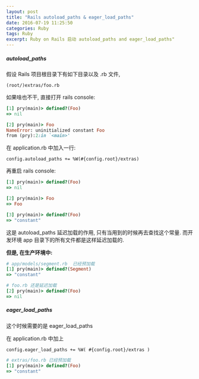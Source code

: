 ```yaml
---
layout: post
title: "Rails autoload_paths & eager_load_paths"
date: 2016-07-19 11:25:50
categories: Ruby
tags: Ruby
excerpt: Ruby on Rails 启动 autoload_paths and eager_load_paths"
---
```

<!--more-->


##### autoload_paths

假设 Rails 项目根目录下有如下目录以及 .rb 文件,

`(root/)extras/foo.rb`

如果啥也不干, 直接打开 rails console:

```ruby
[1] pry(main)> defined?(Foo)
=> nil

[2] pry(main)> Foo
NameError: uninitialized constant Foo
from (pry):2:in `<main>'

```

在 application.rb 中加入一行:

`config.autoload_paths += %W(#{config.root}/extras)`


再重启 rails console:

```ruby
[1] pry(main)> defined?(Foo)
=> nil

[2] pry(main)> Foo
=> Foo

[3] pry(main)> defined?(Foo)
=> "constant"
```

这是 autoload_paths 延迟加载的作用, 只有当用到的时候再去查找这个常量. 而开发环境 app 目录下的所有文件都是这样延迟加载的.

**但是, 在生产环境中:**

```ruby
# app/models/segment.rb  已经预加载
[1] pry(main)> defined?(Segment)
=> "constant"

# foo.rb 还是延迟加载
[2] pry(main)> defined?(Foo)
=> nil

```

##### eager_load_paths

这个时候需要的是 eager_load_paths

在 application.rb 中加上

`config.eager_load_paths += %W( #{config.root}/extras )`


```ruby
# extras/foo.rb 已经预加载
[1] pry(main)> defined?(Foo)
=> "constant"
```

